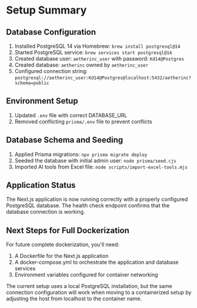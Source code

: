 # Setup Summary

## Database Configuration
1. Installed PostgreSQL 14 via Homebrew: `brew install postgresql@14`
2. Started PostgreSQL service: `brew services start postgresql@14`
3. Created database user: `aetherinc_user` with password: `Kd14@Postgres`
4. Created database: `aetherinc` owned by `aetherinc_user`
5. Configured connection string: `postgresql://aetherinc_user:Kd14@Postgres@localhost:5432/aetherinc?schema=public`

## Environment Setup
1. Updated `.env` file with correct DATABASE_URL
2. Removed conflicting `prisma/.env` file to prevent conflicts

## Database Schema and Seeding
1. Applied Prisma migrations: `npx prisma migrate deploy`
2. Seeded the database with initial admin user: `node prisma/seed.cjs`
3. Imported AI tools from Excel file: `node scripts/import-excel-tools.mjs`

## Application Status
The Next.js application is now running correctly with a properly configured PostgreSQL database. The health check endpoint confirms that the database connection is working.

## Next Steps for Full Dockerization
For future complete dockerization, you'll need:
1. A Dockerfile for the Next.js application
2. A docker-compose.yml to orchestrate the application and database services
3. Environment variables configured for container networking

The current setup uses a local PostgreSQL installation, but the same connection configuration will work when moving to a containerized setup by adjusting the host from localhost to the container name. 